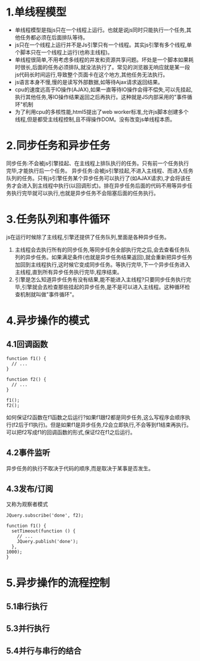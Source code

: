 # 1.单线程模型
- 单线程模型是指js只在一个线程上运行。也就是说js同时只能执行一个任务,其他任务都必须在后面排队等待。
- js只在一个线程上运行并不是Js引擎只有一个线程。其实js引擎有多个线程,单个脚本只在一个线程上运行(也称主线程)。
- 单线程很简单,不用考虑多线程的并发和资源共享问题。坏处是一个脚本如果耗时很长,后面的任务必须排队,就没法执行了。常见的浏览器无响应就是某一段js代码长时间运行,导致整个页面卡在这个地方,其他任务无法执行。
- js语言本身不慢,慢的是读写外部数据,如等待Ajax请求返回结果。
- cpu的速度远高于IO操作(AJAX),如果一直等待IO操作会得不偿失,可以先挂起,执行其他任务,等IO操作结果返回之后再执行。这种就是JS内部采用的"事件循环"机制
- 为了利用cpu的多核性能,html5提出了web worker标准,允许js脚本创建多个线程,但是都受主线程控制,且不得操作DOM。没有改变js单线程本质。
# 2.同步任务和异步任务
同步任务:不会被js引擎挂起、在主线程上排队执行的任务。只有前一个任务执行完毕,才能执行后一个任务。
异步任务:会被js引擎挂起,不进入主线程、而进入任务队列的任务。只有js引擎任务某个异步任务可以执行了(如AJAX请求),才会将该任务才会进入到主线程中执行(以回调形式)。排在异步任务后面的代码不用等异步任务执行完毕就可以执行,也就是异步任务不会阻塞后面的任务执行。
# 3.任务队列和事件循环
js在运行时候除了主线程,引擎还提供了任务队列,里面是各种异步任务。
1. 主线程会去执行所有的同步任务,等同步任务全部执行完之后,会去查看任务队列的异步任务。如果满足条件(也就是异步任务结果返回),就会重新把异步任务加回到主线程执行,这时候它变成同步任务。等执行完毕,下一个异步任务进入主线程,直到所有异步任务执行完毕,程序结束。
2. 引擎是怎么知道异步任务有没有结果,能不能进入主线程?只要同步任务执行完毕,引擎就会去检查那些挂起的异步任务,是不是可以进入主线程。这种循环检查机制就叫做"事件循环"。
# 4.异步操作的模式
## 4.1回调函数
```
function f1() {
  // ...
}

function f2() {
  // ...
}

f1();
f2();
```
如何保证f2函数在f1函数之后运行?如果f1跟f2都是同步任务,这么写程序会顺序执行(f2后于f1执行)。但是如果f1是异步任务,f2会立即执行,不会等到f1结束再执行。
可以把f2写成f1的回调函数的形式,保证f2在f1之后运行。
## 4.2事件监听
异步任务的执行不取决于代码的顺序,而是取决于某事是否发生。
## 4.3发布/订阅
又称为观察者模式
```
JQuery.subscribe('done', f2);

function f1() {
  setTimeout(function () {
    // ...
    JQuery.publish('done');
  },
1000);
}
```
# 5.异步操作的流程控制
## 5.1串行执行
## 5.3并行执行
## 5.4并行与串行的结合
